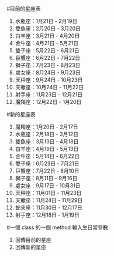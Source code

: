 #目前的星座表
1. 水瓶座：1月21日 - 2月19日
2. 雙魚座：2月20日 - 3月20日
3. 白羊座：3月21日 - 4月20日
4. 金牛座：4月21日 - 5月21日
5. 雙子座：5月22日 - 6月21日
6. 巨蟹座：6月22日 - 7月22日
7. 獅子座：7月23日 - 8月23日
8. 處女座：8月24日 - 9月23日
9. 天秤座：9月24日 - 10月23日
10. 天蠍座：10月24日 - 11月22日
11. 射手座：11月23日 - 12月21日
12. 魔羯座：12月22日 - 1月20日

#新的星座表
1. 魔羯座：1月20日 - 2月17日
2. 水瓶座：2月18日 - 3月12日
3. 雙魚座：3月13日 - 4月18日
4. 白羊座：4月19日 - 5月13日
5. 金牛座：5月14日 - 6月22日
6. 雙子座：6月23日 - 7月21日
7. 巨蟹座：7月22日 - 8月10日
8. 獅子座：8月11日 - 9月16日
9. 處女座：9月17日 - 10月31日
10. 天秤座：11月01日 - 11月23日
11. 天蠍座：11月24日 - 11月29日
12. 蛇夫座：11月30日 - 12月17日
13. 射手座：12月18日 - 1月19日

#一個 class 的一個 method 輸入生日當參數
1. 回傳目前的星座
2. 回傳新的星座
